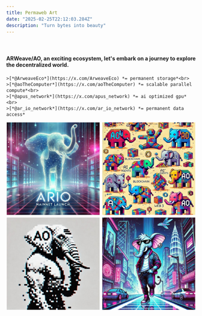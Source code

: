 ```yaml
---
title: Permaweb Art
date: "2025-02-25T22:12:03.284Z"
description: "Turn bytes into beauty"
---
```


<p style="margin-top: 18px;">&emsp;</p>

#### ARWeave/AO, an exciting ecosystem, let's embark on a journey to explore the decentralized world.

	>[*@ArweaveEco*](https://x.com/ArweaveEco) *= permanent storage*<br>
	>[*@aoTheComputer*](https://x.com/aoTheComputer) *= scalable parallel compute*<br>
	>[*@apus_network*](https://x.com/apus_network) *= ai optimized gpu*<br>
	>[*@ar_io_network*](https://x.com/ar_io_network) *= permanent data access*


![AOART](./AOART.jpg)

<p style="margin-bottom: 25px;">&emsp;</p>
